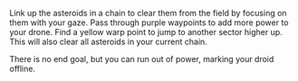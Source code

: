 Link up the asteroids in a chain to clear them from the field by focusing on them with your gaze.
Pass through purple waypoints to add more power to your drone.
Find a yellow warp point to jump to another sector higher up. This will also clear all asteroids in your current chain.

There is no end goal, but you can run out of power, marking your droid offline.